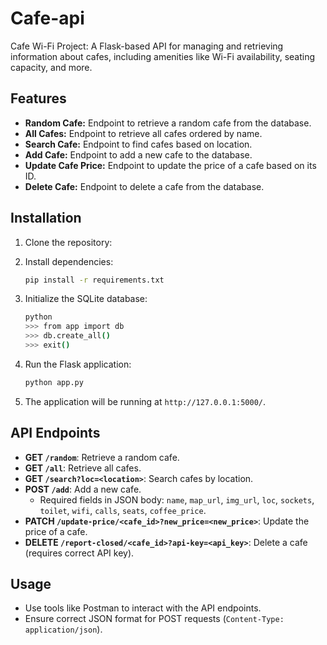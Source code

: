 # Cafe-api
Cafe Wi-Fi Project: A Flask-based API for managing and retrieving information about cafes, including amenities like Wi-Fi availability, seating capacity, and more.


## Features

- **Random Cafe:** Endpoint to retrieve a random cafe from the database.
- **All Cafes:** Endpoint to retrieve all cafes ordered by name.
- **Search Cafe:** Endpoint to find cafes based on location.
- **Add Cafe:** Endpoint to add a new cafe to the database.
- **Update Cafe Price:** Endpoint to update the price of a cafe based on its ID.
- **Delete Cafe:** Endpoint to delete a cafe from the database.

## Installation

1. Clone the repository:


2. Install dependencies:

   ```bash
   pip install -r requirements.txt
   ```

3. Initialize the SQLite database:

   ```bash
   python
   >>> from app import db
   >>> db.create_all()
   >>> exit()
   ```

4. Run the Flask application:

   ```bash
   python app.py
   ```

5. The application will be running at `http://127.0.0.1:5000/`.

## API Endpoints

- **GET `/random`**: Retrieve a random cafe.
- **GET `/all`**: Retrieve all cafes.
- **GET `/search?loc=<location>`**: Search cafes by location.
- **POST `/add`**: Add a new cafe.
  - Required fields in JSON body: `name`, `map_url`, `img_url`, `loc`, `sockets`, `toilet`, `wifi`, `calls`, `seats`, `coffee_price`.
- **PATCH `/update-price/<cafe_id>?new_price=<new_price>`**: Update the price of a cafe.
- **DELETE `/report-closed/<cafe_id>?api-key=<api_key>`**: Delete a cafe (requires correct API key).

## Usage

- Use tools like Postman to interact with the API endpoints.
- Ensure correct JSON format for POST requests (`Content-Type: application/json`).


